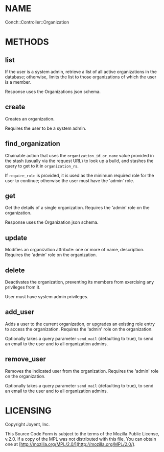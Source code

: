 # NAME

Conch::Controller::Organization

# METHODS

## list

If the user is a system admin, retrieve a list of all active organizations in the database;
otherwise, limits the list to those organizations of which the user is a member.

Response uses the Organizations json schema.

## create

Creates an organization.

Requires the user to be a system admin.

## find\_organization

Chainable action that uses the `organization_id_or_name` value provided in the stash (usually
via the request URL) to look up a build, and stashes the query to get to it in
`organization_rs`.

If `require_role` is provided, it is used as the minimum required role for the user to
continue; otherwise the user must have the 'admin' role.

## get

Get the details of a single organization.
Requires the 'admin' role on the organization.

Response uses the Organization json schema.

## update

Modifies an organization attribute: one or more of name, description.
Requires the 'admin' role on the organization.

## delete

Deactivates the organization, preventing its members from exercising any privileges from it.

User must have system admin privileges.

## add\_user

Adds a user to the current organization, or upgrades an existing role entry to access the
organization.
Requires the 'admin' role on the organization.

Optionally takes a query parameter `send_mail` (defaulting to true), to send an email
to the user and to all organization admins.

## remove\_user

Removes the indicated user from the organization.
Requires the 'admin' role on the organization.

Optionally takes a query parameter `send_mail` (defaulting to true), to send an email
to the user and to all organization admins.

# LICENSING

Copyright Joyent, Inc.

This Source Code Form is subject to the terms of the Mozilla Public License,
v.2.0. If a copy of the MPL was not distributed with this file, You can obtain
one at [http://mozilla.org/MPL/2.0/](http://mozilla.org/MPL/2.0/).

